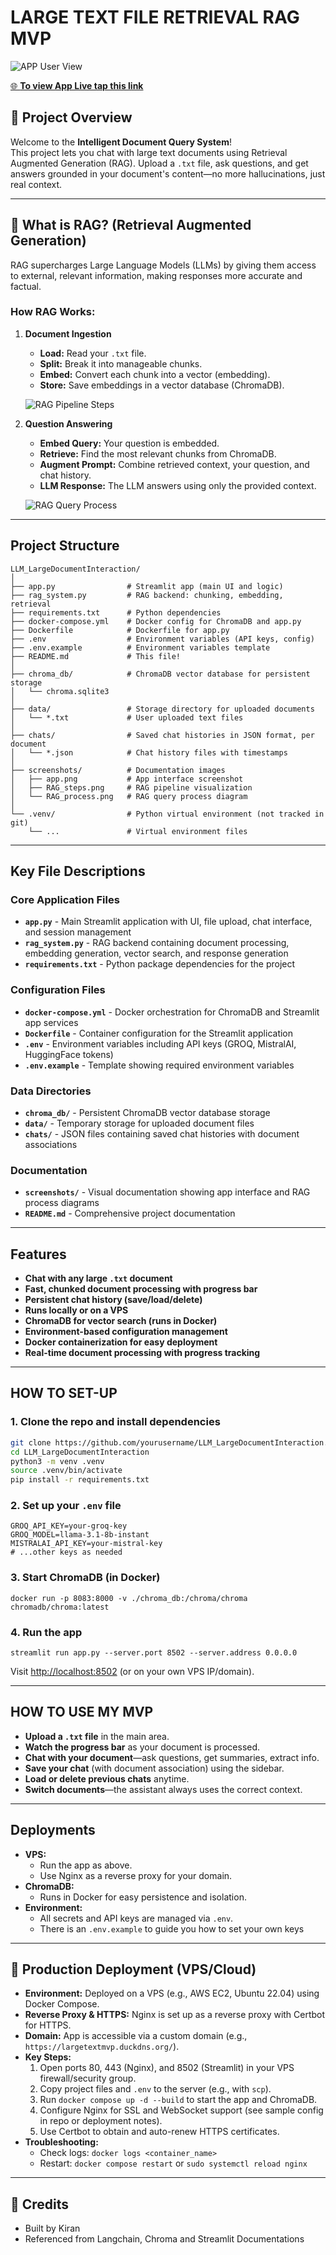 # LARGE TEXT FILE RETRIEVAL RAG MVP

![APP User View](screenshots/app.png)

[🌐 **To view App Live tap this link**](https://largetextmvp.duckdns.org/)


## 🚀 Project Overview

Welcome to the **Intelligent Document Query System**!  
This project lets you chat with large text documents using Retrieval Augmented Generation (RAG). Upload a `.txt` file, ask questions, and get answers grounded in your document's content—no more hallucinations, just real context.

---

## 🤖 What is RAG? (Retrieval Augmented Generation)

RAG supercharges Large Language Models (LLMs) by giving them access to external, relevant information, making responses more accurate and factual.

### How RAG Works:

1. **Document Ingestion**
   - **Load:** Read your `.txt` file.
   - **Split:** Break it into manageable chunks.
   - **Embed:** Convert each chunk into a vector (embedding).
   - **Store:** Save embeddings in a vector database (ChromaDB).

   ![RAG Pipeline Steps](screenshots/RAG_steps.png)

2. **Question Answering**
   - **Embed Query:** Your question is embedded.
   - **Retrieve:** Find the most relevant chunks from ChromaDB.
   - **Augment Prompt:** Combine retrieved context, your question, and chat history.
   - **LLM Response:** The LLM answers using only the provided context.

   ![RAG Query Process](screenshots/RAG_process.png)

---

## Project Structure

```
LLM_LargeDocumentInteraction/
│
├── app.py                # Streamlit app (main UI and logic)
├── rag_system.py         # RAG backend: chunking, embedding, retrieval
├── requirements.txt      # Python dependencies
├── docker-compose.yml    # Docker config for ChromaDB and app.py
├── Dockerfile            # Dockerfile for app.py
├── .env                  # Environment variables (API keys, config)
├── .env.example          # Environment variables template
├── README.md             # This file!
│
├── chroma_db/            # ChromaDB vector database for persistent storage
│   └── chroma.sqlite3
│
├── data/                 # Storage directory for uploaded documents
│   └── *.txt             # User uploaded text files
│
├── chats/                # Saved chat histories in JSON format, per document
│   └── *.json            # Chat history files with timestamps
│
├── screenshots/          # Documentation images
│   ├── app.png           # App interface screenshot
│   ├── RAG_steps.png     # RAG pipeline visualization
│   └── RAG_process.png   # RAG query process diagram
│
└── .venv/                # Python virtual environment (not tracked in git)
    └── ...               # Virtual environment files
```

---

## Key File Descriptions

### Core Application Files
- **`app.py`** - Main Streamlit application with UI, file upload, chat interface, and session management
- **`rag_system.py`** - RAG backend containing document processing, embedding generation, vector search, and response generation
- **`requirements.txt`** - Python package dependencies for the project

### Configuration Files
- **`docker-compose.yml`** - Docker orchestration for ChromaDB and Streamlit app services
- **`Dockerfile`** - Container configuration for the Streamlit application
- **`.env`** - Environment variables including API keys (GROQ, MistralAI, HuggingFace tokens)
- **`.env.example`** - Template showing required environment variables

### Data Directories
- **`chroma_db/`** - Persistent ChromaDB vector database storage
- **`data/`** - Temporary storage for uploaded document files
- **`chats/`** - JSON files containing saved chat histories with document associations

### Documentation
- **`screenshots/`** - Visual documentation showing app interface and RAG process diagrams
- **`README.md`** - Comprehensive project documentation

---

## Features

- **Chat with any large `.txt` document**
- **Fast, chunked document processing with progress bar**
- **Persistent chat history (save/load/delete)**
- **Runs locally or on a VPS**
- **ChromaDB for vector search (runs in Docker)**
- **Environment-based configuration management**
- **Docker containerization for easy deployment**
- **Real-time document processing with progress tracking**

---

## HOW TO SET-UP

### 1. **Clone the repo and install dependencies**
```bash
git clone https://github.com/yourusername/LLM_LargeDocumentInteraction.git
cd LLM_LargeDocumentInteraction
python3 -m venv .venv
source .venv/bin/activate
pip install -r requirements.txt
```

### 2. **Set up your `.env` file**
```env
GROQ_API_KEY=your-groq-key
GROQ_MODEL=llama-3.1-8b-instant
MISTRALAI_API_KEY=your-mistral-key
# ...other keys as needed
```

### 3. **Start ChromaDB (in Docker)**

`docker run -p 8083:8000 -v ./chroma_db:/chroma/chroma chromadb/chroma:latest`


### 4. **Run the app**

`streamlit run app.py --server.port 8502 --server.address 0.0.0.0`

Visit [http://localhost:8502](http://localhost:8502) (or on your own VPS IP/domain).

---

## HOW TO USE MY MVP

- **Upload a `.txt` file** in the main area.
- **Watch the progress bar** as your document is processed.
- **Chat with your document**—ask questions, get summaries, extract info.
- **Save your chat** (with document association) using the sidebar.
- **Load or delete previous chats** anytime.
- **Switch documents**—the assistant always uses the correct context.

---

## Deployments

- **VPS:**  
  - Run the app as above.
  - Use Nginx as a reverse proxy for your domain.
- **ChromaDB:**  
  - Runs in Docker for easy persistence and isolation.
- **Environment:**  
  - All secrets and API keys are managed via `.env`.
  - There is an `.env.example` to guide you how to set your own keys

---

## 🚀 Production Deployment (VPS/Cloud)

- **Environment:** Deployed on a VPS (e.g., AWS EC2, Ubuntu 22.04) using Docker Compose.
- **Reverse Proxy & HTTPS:** Nginx is set up as a reverse proxy with Certbot for HTTPS.
- **Domain:** App is accessible via a custom domain (e.g., `https://largetextmvp.duckdns.org/`).
- **Key Steps:**
  1. Open ports 80, 443 (Nginx), and 8502 (Streamlit) in your VPS firewall/security group.
  2. Copy project files and `.env` to the server (e.g., with `scp`).
  3. Run `docker compose up -d --build` to start the app and ChromaDB.
  4. Configure Nginx for SSL and WebSocket support (see sample config in repo or deployment notes).
  5. Use Certbot to obtain and auto-renew HTTPS certificates.
- **Troubleshooting:**
  - Check logs: `docker logs <container_name>`
  - Restart: `docker compose restart` or `sudo systemctl reload nginx`

---

## 🙏 Credits

- Built by Kiran
- Referenced from Langchain, Chroma and Streamlit Documentations


